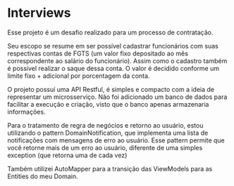 # Interviews

Esse projeto é um desafio realizado para um processo de contratação.


Seu escopo se resume em ser possível cadastrar funcionários com suas respectivas contas de FGTS (um valor fixo depositado ao mês correspondente ao salário do funcionário).
Assim como o cadastro também é possível realizar o saque dessa conta. O valor é decidido conforme um limite fixo + adicional por porcentagem da conta.


O projeto possuí uma API Restful, é simples e compacto com a ideia de representar um microsserviço. 
Não foi adicionado um banco de dados para facilitar a execução e criação, visto que o banco apenas armazenaria informações.

Para o tratamento de regra de negócios e retorno ao usuário, estou utilizando o pattern DomainNotification, que implementa uma lista de notificações com mensagens de erro ao usuário.
Esse pattern permite que você retorne mais de um erro ao usuário, diferente de uma simples exception (que retorna uma de cada vez)

Também utilizei AutoMapper para a transição das ViewModels para as Entities do meu Domain.

